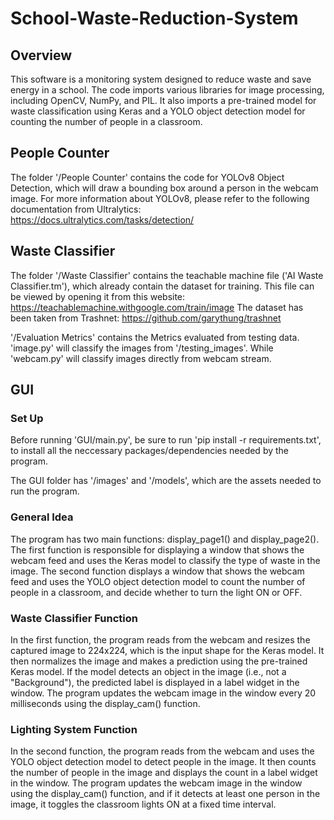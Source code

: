 # School-Waste-Reduction-System

## Overview
This software is a monitoring system designed to reduce waste and save energy in a school. The code imports various libraries for image processing, including OpenCV, NumPy, and PIL. It also imports a pre-trained model for waste classification using Keras and a YOLO object detection model for counting the number of people in a classroom.

## People Counter
The folder '/People Counter' contains the code for YOLOv8 Object Detection, which will draw a bounding box around a person in the webcam image.
For more information about YOLOv8, please refer to the following documentation from Ultralytics: https://docs.ultralytics.com/tasks/detection/

## Waste Classifier
The folder '/Waste Classifier' contains the teachable machine file ('AI Waste Classifier.tm'), which already contain the dataset for training. This file can be viewed by opening it from this website: https://teachablemachine.withgoogle.com/train/image
The dataset has been taken from Trashnet: https://github.com/garythung/trashnet

'/Evaluation Metrics' contains the Metrics evaluated from testing data. 
'image.py' will classify the images from '/testing_images'. While 'webcam.py' will classify images directly from webcam stream. 

## GUI
### Set Up
Before running 'GUI/main.py', be sure to run 'pip install -r requirements.txt', to install all the neccessary packages/dependencies needed by the program. 

The GUI folder has '/images' and '/models', which are the assets needed to run the program. 

### General Idea
The program has two main functions: display_page1() and display_page2(). The first function is responsible for displaying a window that shows the webcam feed and uses the Keras model to classify the type of waste in the image. The second function displays a window that shows the webcam feed and uses the YOLO object detection model to count the number of people in a classroom, and decide whether to turn the light ON or OFF.

### Waste Classifier Function
In the first function, the program reads from the webcam and resizes the captured image to 224x224, which is the input shape for the Keras model. It then normalizes the image and makes a prediction using the pre-trained Keras model. If the model detects an object in the image (i.e., not a "Background"), the predicted label is displayed in a label widget in the window. The program updates the webcam image in the window every 20 milliseconds using the display_cam() function.

### Lighting System Function
In the second function, the program reads from the webcam and uses the YOLO object detection model to detect people in the image. It then counts the number of people in the image and displays the count in a label widget in the window. The program updates the webcam image in the window using the display_cam() function, and if it detects at least one person in the image, it toggles the classroom lights ON at a fixed time interval.
